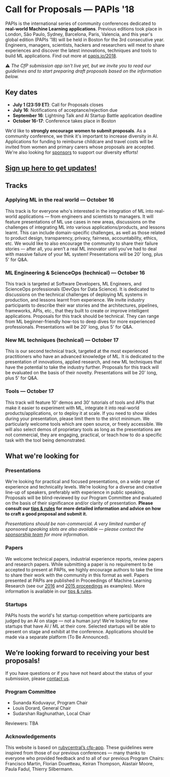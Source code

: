 # Call for Proposals — PAPIs '18

PAPIs is the international series of community conferences dedicated to **real-world Machine Learning applications**. Previous editions took place in London, São Paulo, Sydney, Barcelona, Paris, Valencia, and this year's global edition (PAPIs '18) will be held in Boston for the 3rd consecutive year. Engineers, managers, scientists, hackers and researchers will meet to share experiences and discover the latest innovations, techniques and tools to build ML applications. Find out more at [papis.io/2018](http://www.papis.io/2018).

⚠️ _The CfP submission app isn't live yet, but we invite you to read our guidelines and to start preparing draft proposals based on the information below._

## Key dates

- **July 1 (23:59 ET)**: Call for Proposals closes
- **July 16**: Notifications of acceptance/rejection due
- **September 16**: Lightning Talk and AI Startup Battle application deadline
- **October 16-17**: Conference takes place in Boston

We'd like to **strongly encourage women to submit proposals**. As a community conference, we think it's important to increase diversity in AI. Applications for funding to reimburse childcare and travel costs will be invited from women and primary carers whose proposals are accepted. We're also looking for [sponsors](https://www.papis.io/sponsoring) to support our diversity efforts!

## [Sign up here to get updates!](http://www.papis.io/#updates)

## Tracks

### Applying ML in the real world — October 16

This track is for everyone who's interested in the integration of ML into real-world applications — from engineers and scientists to managers. It will feature presentations of ML use cases in new areas, discussions on the challenges of integrating ML into various applications/products, and lessons learnt. This can include domain-specific challenges, as well as those related to product design, transparency, privacy, fairness, accountability, ethics, etc. We would like to also encourage the community to share their failure stories — after all, you aren’t a real ML innovator until you’ve had to deal with massive failure of your ML system! Presentations will be 20' long, plus 5' for Q&A.

### ML Engineering & ScienceOps (technical) — October 16

This track is targeted at Software Developers, ML Engineers, and ScienceOps professionals (DevOps for Data Science). It is dedicated to discussions on the technical challenges of deploying ML systems in production, and lessons learnt from experience. We invite industry participants to describe their war stories and the architectures, pipelines, frameworks, APIs, etc., that they built to create or improve intelligent applications. Proposals for this track should be technical. They can range from ML beginner-friendly how-tos to deep dives for more experienced professionals. Presentations will be 20' long, plus 5' for Q&A.

### New ML techniques (technical) — October 17

This is our second technical track, targeted at the most experienced practitioners who have an advanced knowledge of ML. It is dedicated to the presentation of innovations, applied research, and new ML techniques that have the potential to take the industry further. Proposals for this track will be evaluated on the basis of their novelty. Presentations will be 20' long, plus 5' for Q&A.

### Tools — October 17

This track will feature 10' demos and 30' tutorials of tools and APIs that make it easier to experiment with ML, integrate it into real-world products/applications, or to deploy it at scale. If you need to show slides during your presentation, please limit them to the strict minimum. We particularly welcome tools which are open source, or freely accessible. We will also select demos of proprietary tools as long as the presentations are not commercial, they are engaging, practical, or teach how to do a specific task with the tool being demonstrated.

## What we're looking for

### Presentations

We're looking for practical and focused presentations, on a wide range of experience and technicality levels. We’re looking for a diverse and creative line-up of speakers, preferably with experience in public speaking. Proposals will be blind-reviewed by our Program Committee and evaluated on the basis of their significance and/or clarity of presentation. **Please consult our [tips & rules](https://github.com/PAPIsdotio/general/blob/master/cfp-tips-rules.md) for more detailed information and advice on how to craft a good proposal and submit it.**

_Presentations should be non-commercial. A very limited number of sponsored speaking slots are also available — please contact the [sponsorship team](mailto:sponsoring@papis.io) for more information._

### Papers

We welcome technical papers, industrial experience reports, review papers and research papers. While submitting a paper is no requirement to be accepted to present at PAPIs, we highly encourage authors to take the time to share their work with the community in this format as well. Papers presented at PAPIs are published in Proceedings of Machine Learning Research (see our [2016](http://proceedings.mlr.press/v67/) and [2015 proceedings](http://proceedings.mlr.press/v50/) as examples). More information is available in our [tips & rules](https://github.com/PAPIsdotio/general/blob/master/cfp-tips-rules.md).

### Startups

PAPIs hosts the world's 1st startup competition where participants are judged by an AI on stage — not a human jury! We're looking for new startups that have AI / ML at their core. Selected startups will be able to present on stage and exhibit at the conference. Applications should be made via a separate platform (To Be Announced).

## We’re looking forward to receiving your best proposals!

If you have questions or if you have not heard about the status of your submission, please [contact us](mailto:program-committee-2018@papis.mailclark.ai).

### Program Committee

- Sunanda Koduvayur, Program Chair
- Louis Dorard, General Chair
- Sudarshan Raghunathan, Local Chair

Reviewers: TBA

### Acknowledgements

This website is based on [rubycentral’s cfp-app](https://github.com/rubycentral/cfp-app). These guidelines were inspired from those of our previous conferences — many thanks to everyone who provided feedback and to all of our previous Program Chairs: Francisco Martin, Florian Douetteau, Keiran Thompson, Alastair Moore, Paula Fadul, Thierry Silbermann.
